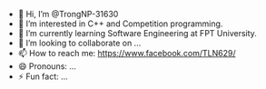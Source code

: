 - 👋 Hi, I’m @TrongNP-31630
- 👀 I’m interested in C++ and Competition programming.
- 🌱 I’m currently learning Software Engineering at FPT University.
- 💞️ I’m looking to collaborate on ...
- 📫 How to reach me: https://www.facebook.com/TLN629/
- 😄 Pronouns: ...
- ⚡ Fun fact: ...

<!---
TrongNP-31630/TrongNP-31630 is a ✨ special ✨ repository because its `README.md` (this file) appears on your GitHub profile.
You can click the Preview link to take a look at your changes.
--->
